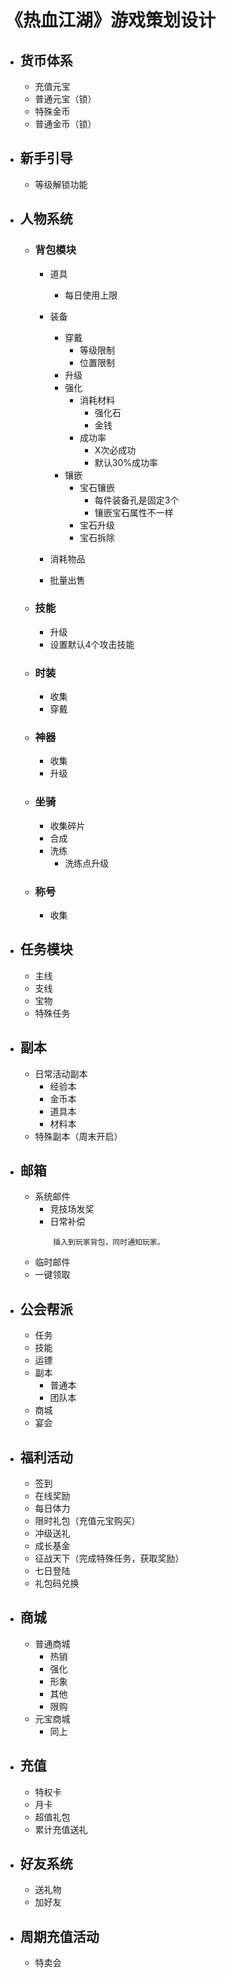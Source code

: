 # 《热血江湖》游戏策划设计

* ## **货币体系**
    * 充值元宝
    * 普通元宝（锁）
    * 特殊金币
    * 普通金币（锁）

* ## **新手引导**
    * 等级解锁功能

* ## **人物系统**
    * ### 背包模块
        * 道具
            * 每日使用上限

        * 装备
            * 穿戴
                * 等级限制
                * 位置限制
            * 升级
            * 强化
                * 消耗材料
                    * 强化石
                    * 金钱
                * 成功率
                    * X次必成功
                    * 默认30%成功率
            * 镶嵌
                * 宝石镶嵌
                    * 每件装备孔是固定3个
                    * 镶嵌宝石属性不一样                
                * 宝石升级
                * 宝石拆除                                 
        * 消耗物品
        * 批量出售
        
    * ### 技能
        * 升级
        * 设置默认4个攻击技能

    * ### 时装
        * 收集
        * 穿戴

    * ### 神器
        * 收集
        * 升级

    * ### 坐骑
        * 收集碎片
        * 合成
        * 洗练
            * 洗练点升级

    * ### 称号
        * 收集            

* ## **任务模块**
    * 主线
    * 支线
    * 宝物
    * 特殊任务

* ## **副本**
    * 日常活动副本
        * 经验本
        * 金币本
        * 道具本
        * 材料本
    * 特殊副本（周末开启）
        
* ## **邮箱**
    * 系统邮件
        * 竞技场发奖
        * 日常补偿
        ```
            插入到玩家背包，同时通知玩家。
        ```
    * 临时邮件
    * 一键领取

* ## **公会帮派**
    * 任务
    * 技能
    * 运镖
    * 副本
        * 普通本
        * 团队本
    * 商城
    * 宴会

* ## **福利活动**
    * 签到
    * 在线奖励
    * 每日体力
    * 限时礼包（充值元宝购买）
    * 冲级送礼
    * 成长基金
    * 征战天下（完成特殊任务，获取奖励）
    * 七日登陆
    * 礼包码兑换

* ## **商城**
    * 普通商城
        * 热销
        * 强化
        * 形象
        * 其他
        * 限购
    * 元宝商城
        * 同上        
            
* ## **充值**
    * 特权卡
    * 月卡
    * 超值礼包
    * 累计充值送礼

* ## **好友系统**
    * 送礼物
    * 加好友

* ## **周期充值活动**
    * 特卖会
    